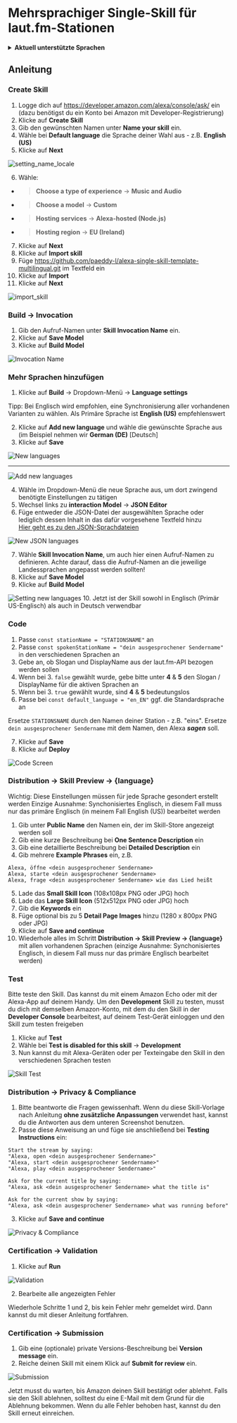 # Mehrsprachiger Single-Skill für laut.fm-Stationen

<details><summary><b>Aktuell unterstützte Sprachen</b></summary>

|     Sprache     |  Länder Code  |     Unterstützt?     |
| --------------- | :-----------: | :-------------------:|
| Arabic (SA)     |    `ar-SA`    |        &#10060;      |
| German (DE)     |    `de-DE`    |        &#10004;      |
| English (AU)    |    `en-AU`    |  &#10004; (en-GB)    |
| English (CA)    |    `en-CA`    |  &#10004; (en-GB)    |
| English (UK)    |    `en-GB`    |       &#10004;       |
| English (IN)    |    `en-IN`    |  &#10004; (en-GB)    |
| English (US)    |    `en-US`    |  &#10004; (en-GB)    |
| Spanish (ES)    |    `es-ES`    |       &#10004;       |
| Spanish (MX)    |    `es-MX`    |       &#10060;       |
| Spanish (US)    |    `es-US`    |       &#10060;       |
| French (CA)     |    `fr-CA`    |       &#10060;       |
| French (FR)     |    `fr-FR`    |       &#10004;       |
| Hindi (IN)      |    `hi-IN`    |       &#10060;       |
| Italian (IT)    |    `it-IT`    |       &#10004;       |
| Japanese (JP)   |    `ja-JP`    |       &#10060;       |
| Portuguese (BR) |    `pt-BR`    |       &#10060;       |

<hr>
</details>

## Anleitung

### Create Skill

1. Logge dich auf <https://developer.amazon.com/alexa/console/ask/> ein (dazu benötigst du ein Konto bei Amazon mit Developer-Registrierung)
2. Klicke auf **Create Skill**
3. Gib den gewünschten Namen unter **Name your skill** ein.
4. Wähle bei **Default language** die Sprache deiner Wahl aus - z.B. **English (US)**
5. Klicke auf **Next**

![setting_name_locale](./assets/images/setting_name_locale.jpg)

6. Wähle:
* > **Choose a type of experience** -> **Music and Audio**
* > **Choose a model** -> **Custom**
* > **Hosting services** -> **Alexa-hosted (Node.js)**
* > **Hosting region** -> **EU (Ireland)**
7. Klicke auf **Next**
8. Klicke auf **Import skill**
9. Füge <https://github.com/paeddy-l/alexa-single-skill-template-multilingual.git> im Textfeld ein
10. Klicke auf **Import**
11. Klicke auf **Next**

![import_skill](./assets/images/import_skill.jpg)

### Build -> Invocation

1. Gib den Aufruf-Namen unter **Skill Invocation Name** ein.
2. Klicke auf **Save Model**
3. Klicke auf **Build Model**

![Invocation Name](./assets/images/invocation_name.jpg)

### Mehr Sprachen hinzufügen

1. Klicke auf **Build** -> Dropdown-Menü -> **Language settings**

Tipp: Bei Englisch wird empfohlen, eine Synchronisierung aller vorhandenen Varianten zu wählen. Als Primäre Sprache ist **English (US)** empfehlenswert

2. Klicke auf **Add new language** und wähle die gewünschte Sprache aus (im Beispiel nehmen wir **German (DE)** [Deutsch]
3. Klicke auf **Save**


![New languages](./assets/images/new_languages.jpg)

<hr>

![Add new languages](./assets/images/add_new_languages.jpg)

4. Wähle im Dropdown-Menü die neue Sprache aus, um dort zwingend benötigte Einstellungen zu tätigen
5. Wechsel links zu **interaction Model** -> **JSON Editor**
6. Füge entweder die JSON-Datei der ausgewählten Sprache oder lediglich dessen Inhalt in das dafür vorgesehene Textfeld hinzu <br><a href="https://github.com/paeddy-l/alexa-single-skill-template-multilingual/tree/master/interactionModels/custom" target="_blank">Hier geht es zu den JSON-Sprachdateien</a>

![New JSON languages](./assets/images/new_json_language.jpg)

7. Wähle **Skill Invocation Name**, um auch hier einen Aufruf-Namen zu definieren. Achte darauf, dass die Aufruf-Namen an die jeweilige Landessprachen angepasst werden sollten!
8. Klicke auf **Save Model**
9. Klicke auf **Build Model**

![Setting new languages](./assets/images/settings_new_language.jpg)
10. Jetzt ist der Skill sowohl in Englisch (Primär US-Englisch) als auch in Deutsch verwendbar


### Code

1. Passe `const stationName = "STATIONSNAME"` an
2. Passe `const spokenStationName = "dein ausgesprochener Sendername"` in den verschiedenen Sprachen an
3. Gebe an, ob  Slogan und DisplayName aus der laut.fm-API bezogen werden sollen
4. Wenn bei 3. `false` gewählt wurde, gebe bitte unter **4** & **5** den Slogan / DisplayName für die aktiven Sprachen an
5. Wenn bei 3. `true` gewählt wurde, sind **4** & **5** bedeutungslos
6. Passe bei `const default_language = "en_EN"` ggf. die Standardsprache an


Ersetze `STATIONSNAME` durch den Namen deiner Station - z.B. "eins".
Ersetze `dein ausgesprochener Sendername` mit dem Namen, den Alexa ___sagen___ soll.

7. Klicke auf **Save**
8. Klicke auf **Deploy** 

![Code Screen](./assets/images/code_screen.jpg)

### Distribution -> Skill Preview -> {language}

Wichtig: Diese Einstellungen müssen für jede Sprache gesondert erstellt werden
Einzige Ausnahme: Synchonisiertes Englisch, in diesem Fall muss nur das primäre Englisch (in meinem Fall English (US)) bearbeitet werden

1. Gib unter **Public Name** den Namen ein, der im Skill-Store angezeigt werden soll
2. Gib eine kurze Beschreibung bei **One Sentence Description** ein
3. Gib eine detaillierte Beschreibung bei **Detailed Description** ein
4. Gib mehrere **Example Phrases** ein, z.B.
```
Alexa, öffne <dein ausgesprochener Sendername>
Alexa, starte <dein ausgesprochener Sendername> 
Alexa, frage <dein ausgesprochener Sendername> wie das Lied heißt
```
5. Lade das **Small Skill Icon** (108x108px PNG oder JPG) hoch
6. Lade das **Large Skill Icon** (512x512px PNG oder JPG) hoch
7. Gib die **Keywords** ein
8. Füge optional bis zu 5 **Detail Page Images** hinzu (1280 x 800px PNG oder JPG)
8. Klicke auf **Save and continue**
9. Wiederhole alles im Schritt **Distribution -> Skill Preview -> {language}** mit allen vorhandenen Sprachen (einzige Ausnahme: Synchonisiertes Englisch, in diesem Fall muss nur das primäre Englisch bearbeitet werden)

### Test
Bitte teste den Skill. Das kannst du mit einem Amazon Echo oder mit der Alexa-App auf deinem Handy. Um den **Development** Skill zu testen, musst du dich mit demselben Amazon-Konto, mit dem du den Skill in der **Developer Console** bearbeitest, auf deinem Test-Gerät einloggen und den Skill zum testen freigeben

1. Klicke auf **Test**
2. Wähle bei **Test is disabled for this skill** -> **Development**
3. Nun kannst du mit Alexa-Geräten oder per Texteingabe den Skill in den verschiedenen Sprachen testen

![Skill Test](./assets/images/skill_test.jpg)

### Distribution -> Privacy & Compliance

1. Bitte beantworte die Fragen gewissenhaft. Wenn du diese Skill-Vorlage nach Anleitung **ohne zusätzliche Anpassungen** verwendet hast, kannst du die Antworten aus dem unteren Screenshot benutzen.
2. Passe diese Anweisung an und füge sie anschließend bei **Testing Instructions** ein:
```
Start the stream by saying:
"Alexa, open <dein ausgesprochener Sendername>"
"Alexa, start <dein ausgesprochener Sendername>"
"Alexa, play <dein ausgesprochener Sendername>"

Ask for the current title by saying:
"Alexa, ask <dein ausgesprochener Sendername> what the title is"

Ask for the current show by saying:
"Alexa, ask <dein ausgesprochener Sendername> what was running before"
```
3. Klicke auf **Save and continue**

![Privacy & Compliance](./assets/images/distribution_screen_privacy.jpg)


### Certification -> Validation

1. Klicke auf **Run**

![Validation](./assets/images/validation.jpg)

2. Bearbeite alle angezeigten Fehler

Wiederhole Schritte 1 und 2,  bis kein Fehler mehr gemeldet wird. Dann kannst du mit dieser Anleitung fortfahren.

### Certification -> Submission

1. Gib eine (optionale) private Versions-Beschreibung bei **Version message** ein.
2. Reiche deinen Skill mit einem Klick auf **Submit for review** ein.

![Submission](./assets/images/submission.jpg)

Jetzt musst du warten, bis Amazon deinen Skill bestätigt oder ablehnt. Falls sie den Skill ablehnen, solltest du eine E-Mail mit dem Grund für die Ablehnung bekommen. Wenn du alle Fehler behoben hast, kannst du den Skill erneut einreichen.

